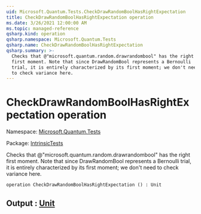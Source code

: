 ```yaml
---
uid: Microsoft.Quantum.Tests.CheckDrawRandomBoolHasRightExpectation
title: CheckDrawRandomBoolHasRightExpectation operation
ms.date: 3/26/2021 12:00:00 AM
ms.topic: managed-reference
qsharp.kind: operation
qsharp.namespace: Microsoft.Quantum.Tests
qsharp.name: CheckDrawRandomBoolHasRightExpectation
qsharp.summary: >-
  Checks that @"microsoft.quantum.random.drawrandombool" has the right
  first moment. Note that since DrawRandomBool represents a Bernoulli
  trial, it is entirely characterized by its first moment; we don't need
  to check variance here.
---
```


# CheckDrawRandomBoolHasRightExpectation operation

Namespace: [Microsoft.Quantum.Tests](xref:Microsoft.Quantum.Tests)

Package: [IntrinsicTests](https://nuget.org/packages/IntrinsicTests)


Checks that @"microsoft.quantum.random.drawrandombool" has the rightfirst moment. Note that since DrawRandomBool represents a Bernoullitrial, it is entirely characterized by its first moment; we don't needto check variance here.

```qsharp
operation CheckDrawRandomBoolHasRightExpectation () : Unit
```


## Output : [Unit](xref:microsoft.quantum.lang-ref.unit)

